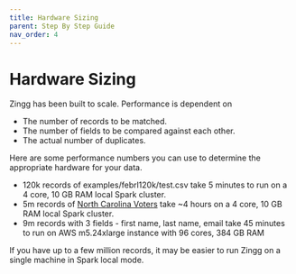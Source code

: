 ```yaml
---
title: Hardware Sizing
parent: Step By Step Guide
nav_order: 4
---
```


# Hardware Sizing

Zingg has been built to scale. Performance is dependent on

* The number of records to be matched.
* The number of fields to be compared against each other.
* The actual number of duplicates.

Here are some performance numbers you can use to determine the appropriate hardware for your data.

* 120k records of examples/febrl120k/test.csv take 5 minutes to run on a 4 core, 10 GB RAM local Spark cluster.
* 5m records of [North Carolina Voters](https://github.com/zinggAI/zingg/tree/main/examples/ncVoters5M) take \~4 hours on a 4 core, 10 GB RAM local Spark cluster.
* 9m records with 3 fields - first name, last name, email take 45 minutes to run on AWS m5.24xlarge instance with 96 cores, 384 GB RAM

If you have up to a few million records, it may be easier to run Zingg on a single machine in Spark local mode.
